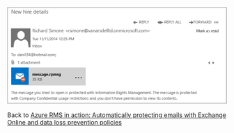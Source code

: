 ![](../Image/AzRMS_DLPProtectedEmail.png)

Back to [Azure RMS in action: Automatically protecting emails with Exchange Online and data loss prevention policies](http://technet.microsoft.com/library/jj585026.aspx#BKMK_Example_DLP)

